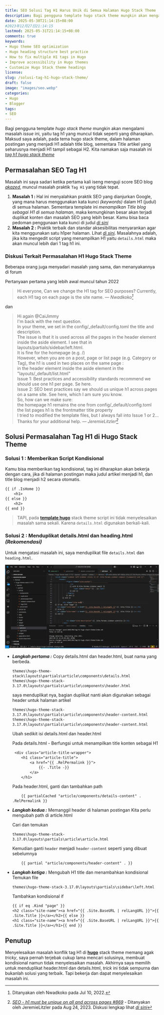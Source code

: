 ```yaml
---
title: SEO Solusi Tag H1 Harus Unik di Semua Halaman Hugo Stack Theme
description: Bagi pengguna template hugo stack theme mungkin akan mengalami masalah issue ini, yaitu tag h1 yang muncul tidak seperti yang diharapkan. Maksud saya adalah, pada tema hugo stack theme, dalam halaman postingan yang menjadi H1 adalah title blog, sementara Title artikel yang seharusnya menjadi H1 tampil sebagai H2.
date: 2025-05-30T21:14:15+08:00 
#2023年12月27日21:14:15
lastmod: 2025-05-31T21:14:15+08:00 
comments: true
keywords: 
- Hugo theme SEO optimization
- Hugo heading structure best practice
- How to fix multiple H1 tags in Hugo
- Improve accessibility in Hugo themes
- Customize Hugo Stack theme headings
license: 
slug: /solusi-tag-h1-hugo-stack-theme/
draft: false
image: "images/seo.webp"
categories:
- Hugo
- Blogger
tags:
- SEO
---
```


Bagi pengguna template *hugo stack theme* mungkin akan mengalami masalah *issue* ini, yaitu tag h1 yang muncul tidak seperti yang diharapkan. Maksud saya adalah, pada tema hugo stack theme, dalam halaman postingan yang menjadi H1 adalah title blog, sementara Title artikel yang seharusnya menjadi H1 tampil sebagai H2. Kita namakan saja masalah ini *[tag h1 hugo stack theme](/solusi-tag-h1-hugo-stack-theme/)*

## Permasalahan SEO Tag H1
Masalah ini saya sadari ketika pertama kali iseng menguji score SEO blog *[akazed](/)*, muncul masalah praktik `Tag H1` yang tidak tepat.
1. **Masalah 1 :** Hal ini menyalahkan praktik SEO yang dianjurkan Google, yang mana harus menggunakan kata kunci *(keywords)* dalam H1 (judul) di semua halaman. Sementara template ini *menampilkan Title blog sebagai H1 di semua halaman*, maka kemungkinan besar akan terjadi duplikat konten dan masalah SEO yang lebih besar. Kamu bisa baca pedoman penggunaan kata kunci di judul *[di sini](https://developers.google.com/search/docs/crawling-indexing/consolidate-duplicate-urls?hl=en&visit_id=638284882507299608-1675376168&rd=1)*
2. **Masalah 2 :**  Praktik terbaik dan standar aksesibilitas menyarankan agar kita menggunakan satu h1per halaman. Lihat *[di sini](https://developer.mozilla.org/en-US/docs/Web/HTML/Element/Heading_Elements)*. Masalahnya adalah, jika kita mengedit script yang menampilkan H1 yaitu `details.html` maka akan muncul lebih dari 1 tag h1 ini. 

### Diskusi Terkait Permasalahan H1 Hugo Stack Theme
Beberapa orang juga menyadari masalah yang sama, dan menanyakannya di forum

Pertanyaan pertama yang lebih awal muncul tahun 2022

> Hi everyone,
Can we change the H1 tag for SEO purposes? Currently, each H1 tag on each page is the site name.
— <cite>Nwadkoko[^1]</cite>

[^1]:Ditanyakan oleh Nwadkoko pada Jul 10, 2022.

dan 

> Hi again @CaiJimmy<br/>
I'm back with the next question.<br/>
In your theme, we set in the config/_default/config.toml the title and description.<br/>
The issue is that it is used across all the pages in the header element inside the aside element. I see that in layouts/partials/sidebar/left.html.<br/>
It is fine for the homepage (e.g. /)<br/>
However, when you are on a post, page or list page (e.g. Category or Tag), the h1 is used in two places on the same page :<br/>
in the header element inside the aside element
in the "layouts/_default/list.html"<br/>
Issue 1: Best practices and accessibility standards recommend we should use one h1 per page. Se here.<br/>
Issue 2: SEO best practices say we should us unique h1 across pages on a same site. See here, which I am sure you know.<br/>
So, how can we make sure:<br/>
the homepage h1 remains the one from config/_default/config.toml
the list pages h1 is the frontmatter title property<br/>
I tried to modified the template files, but I always fall into Issue 1 or 2...<br/>
Thanks for your additional help. 
— <cite>JeremieLitzler[^2]</cite>

[^2]: *[SEO - h1 must be unique on all and across pages #869](/solusi-tag-h1-hugo-stack-theme/)* - Ditanyakan oleh JeremieLitzler pada Aug 24, 2023. Diskusi lengkap lihat *[di sini](https://github.com/CaiJimmy/hugo-theme-stack/discussions/869)*


## Solusi Permasalahan Tag H1 di Hugo Stack Theme

### Solusi 1 : Memberikan Script Kondisional 
Kamu bisa memberikan tag kondisional, tag ini diharapkan akan bekerja dengan cara, jika di halaman postingan maka judul artikel menjadi h1, dan title blog menjadi h2 secara otomatis. 
```
{{ if .IsHome }}
    <h1>
{{ else }}
    <h2>
{{ end }}
```

>TAPI, pada **[template hugo](/categories/template/)** stack theme script ini tidak menyelesaikan masalah sama sekali. Karena `details.html` digunakan berkali-kali. 

### Solusi 2 : Menduplikat details.html dan heading.html *(Rekomendasi)*
Untuk mengatasi masalah ini, saya menduplikat file `details.html` dan `heading.html`. 

![solved tag h1 hugo stack theme](images/vscode.webp)
* ***Langkah pertama :*** Copy details.html dan header.html, buat nama yang berbeda.
    ```
    themes\hugo-theme-stack\layouts\partials\article\components\details.html
    themes\hugo-theme-stack-3.17.0\layouts\partials\article\components\header.html
    ```
    saya menduplikat nya, bagian duplikat nanti akan digunakan sebagai header untuk halaman artikel
    ```
    themes\hugo-theme-stack-3.17.0\layouts\partials\article\components\header-content.html
    themes\hugo-theme-stack-3.17.0\layouts\partials\article\components\header-content.html
    ```

    Ubah sedikit isi details.html dan header.html

    Pada details.html - Berfungsi untuk menampilkan title konten sebagai H1
    ```
     <div class="article-title-wrapper">
        <h1 class="article-title">
            <a href="{{ .RelPermalink }}">
                {{- .Title -}}
            </a>
        </h1>
    ```
    Pada header.html, ganti dan tambahkan path
    ```
        {{ partialCached "article/components/details-content" . .RelPermalink }}
    ```

* ***Langkah kedua :*** Memanggil header di halaman postingan
    Kita perlu mengubah path di article.html

    Cari dan temukan
    ```
    themes\hugo-theme-stack-3.17.0\layouts\partials\article\article.html
    ```
    Kemudian ganti `header` menjadi `header-content` seperti yang dibuat sebelumnya
    ```
        {{ partial "article/components/header-content" . }}
    ```

* ***Langkah ketiga :*** Mengubah H1 title dan menambahkan kondisional
    Temukan file
    ```
    themes\hugo-theme-stack-3.17.0\layouts\partials\sidebar\left.html
    ```
    Tambahkan kondisional if
    ```
    {{ if eq .Kind "page" }}
  <h2 class="site-name"><a href="{{ .Site.BaseURL | relLangURL }}">{{ .Site.Title }}</a></h2>{{ else }}
  <h1 class="site-name"><a href="{{ .Site.BaseURL | relLangURL }}">{{ .Site.Title }}</a></h1>{{ end }}

    ```

## Penutup
Menyelesaikan masalah konflik tag H1 di **[hugo](/categories/hugo/)** stack theme memang agak *tricky*, saya pernah terjebak cukup lama mencari solusinya, membuat kondisional namun tidak menyelesaikan masalah. Akhirnya saya memilih untuk menduplikat header.html dan details.html, *trick* ini tidak sempurna dan bukanlah solusi yang terbaik. Tapi bekerja dan dapat menyelesaikan masalah ini.